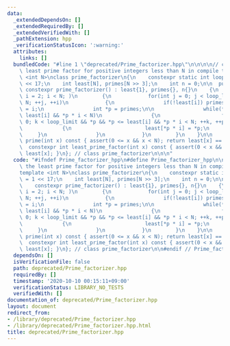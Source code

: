 ```yaml
---
data:
  _extendedDependsOn: []
  _extendedRequiredBy: []
  _extendedVerifiedWith: []
  _pathExtension: hpp
  _verificationStatusIcon: ':warning:'
  attributes:
    links: []
  bundledCode: "#line 1 \"deprecated/Prime_factorizer.hpp\"\n\n\n\n// calculate the\
    \ least prime factor for positive integers less than N in compile time.\ntemplate\
    \ <int N>\nclass prime_factorizer\n{\n    constexpr static int loop_limit = 1\
    \ << 17;\n    int least[N], primes[N >> 3];\n    int n = 0;\n\n  public:\n   \
    \ constexpr prime_factorizer() : least{1}, primes{}, n{}\n    {\n        for(int\
    \ i = 2; i < N; )\n        {\n            for(int j = 0; j < loop_limit && i <\
    \ N; ++j, ++i)\n            {\n                if(!least[i]) primes[n++] = least[i]\
    \ = i;\n                int *p = primes;\n\n                while(*p && *p <=\
    \ least[i] && *p * i < N)\n                {\n                    for(int k =\
    \ 0; k < loop_limit && *p && *p <= least[i] && *p * i < N; ++k, ++p)\n       \
    \             {\n                        least[*p * i] = *p;\n               \
    \     }\n                }\n            }\n        }\n    }\n\n    constexpr bool\
    \ prime(int x) const { assert(0 <= x && x < N); return least[x] == x; }\n\n  \
    \  constexpr int least_prime_factor(int x) const { assert(0 < x && x < N); return\
    \ least[x]; }\n}; // class prime_factorizer\n\n\n"
  code: "#ifndef Prime_factorizer_hpp\n#define Prime_factorizer_hpp\n\n// calculate\
    \ the least prime factor for positive integers less than N in compile time.\n\
    template <int N>\nclass prime_factorizer\n{\n    constexpr static int loop_limit\
    \ = 1 << 17;\n    int least[N], primes[N >> 3];\n    int n = 0;\n\n  public:\n\
    \    constexpr prime_factorizer() : least{1}, primes{}, n{}\n    {\n        for(int\
    \ i = 2; i < N; )\n        {\n            for(int j = 0; j < loop_limit && i <\
    \ N; ++j, ++i)\n            {\n                if(!least[i]) primes[n++] = least[i]\
    \ = i;\n                int *p = primes;\n\n                while(*p && *p <=\
    \ least[i] && *p * i < N)\n                {\n                    for(int k =\
    \ 0; k < loop_limit && *p && *p <= least[i] && *p * i < N; ++k, ++p)\n       \
    \             {\n                        least[*p * i] = *p;\n               \
    \     }\n                }\n            }\n        }\n    }\n\n    constexpr bool\
    \ prime(int x) const { assert(0 <= x && x < N); return least[x] == x; }\n\n  \
    \  constexpr int least_prime_factor(int x) const { assert(0 < x && x < N); return\
    \ least[x]; }\n}; // class prime_factorizer\n\n#endif // Prime_factorizer_hpp\n"
  dependsOn: []
  isVerificationFile: false
  path: deprecated/Prime_factorizer.hpp
  requiredBy: []
  timestamp: '2020-10-10 00:15:11+09:00'
  verificationStatus: LIBRARY_NO_TESTS
  verifiedWith: []
documentation_of: deprecated/Prime_factorizer.hpp
layout: document
redirect_from:
- /library/deprecated/Prime_factorizer.hpp
- /library/deprecated/Prime_factorizer.hpp.html
title: deprecated/Prime_factorizer.hpp
---
```

